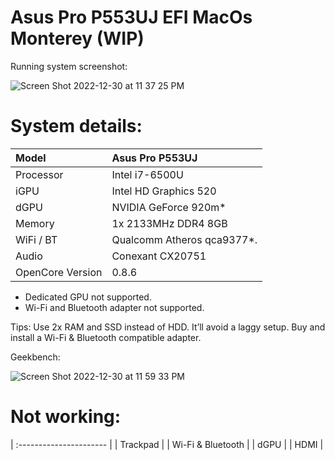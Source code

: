 # Asus Pro P553UJ EFI MacOs Monterey (WIP)

Running system screenshot:

![Screen Shot 2022-12-30 at 11 37 25 PM](https://user-images.githubusercontent.com/72944953/210122650-7b6df91f-34f8-495d-9224-017c1d9fb6c9.png)

# System details:

| Model            | Asus Pro P553UJ                                              |
| :--------------- | :----------------------------------------------------------- |
| Processor        | Intel i7-6500U                                               |
| iGPU             | Intel HD Graphics 520                                        |
| dGPU             | NVIDIA GeForce 920m*                                         |
| Memory           | 1x 2133MHz DDR4 8GB                                          |
| WiFi / BT        | Qualcomm Atheros qca9377*.                                   |
| Audio            | Conexant CX20751                                             |
| OpenCore Version | 0.8.6                                                        |

* Dedicated GPU not supported.
* Wi-Fi and Bluetooth adapter not supported.

Tips: Use 2x RAM and SSD instead of HDD. It’ll avoid a laggy setup. Buy and install a Wi-Fi & Bluetooth compatible adapter.

Geekbench:

![Screen Shot 2022-12-30 at 11 59 33 PM](https://user-images.githubusercontent.com/72944953/210122955-2c1b289a-0ad5-4d9f-abba-acaffcfb4829.png)


# Not working:

| :---------------------- |
| Trackpad                |
| Wi-Fi & Bluetooth       |
| dGPU                    |
| HDMI                    |
